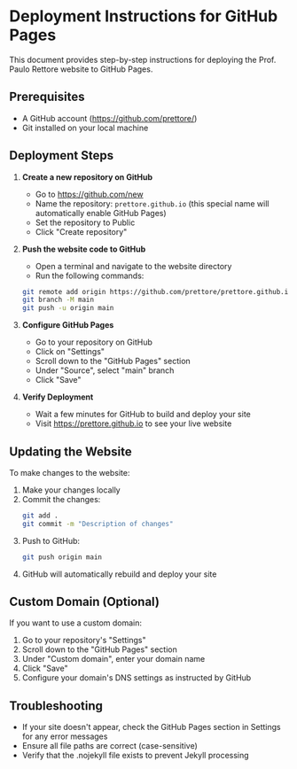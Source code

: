 # Deployment Instructions for GitHub Pages

This document provides step-by-step instructions for deploying the Prof. Paulo Rettore website to GitHub Pages.

## Prerequisites

- A GitHub account (https://github.com/prettore/)
- Git installed on your local machine

## Deployment Steps

1. **Create a new repository on GitHub**
   - Go to https://github.com/new
   - Name the repository: `prettore.github.io` (this special name will automatically enable GitHub Pages)
   - Set the repository to Public
   - Click "Create repository"

2. **Push the website code to GitHub**
   - Open a terminal and navigate to the website directory
   - Run the following commands:
   ```bash
   git remote add origin https://github.com/prettore/prettore.github.io.git
   git branch -M main
   git push -u origin main
   ```

3. **Configure GitHub Pages**
   - Go to your repository on GitHub
   - Click on "Settings"
   - Scroll down to the "GitHub Pages" section
   - Under "Source", select "main" branch
   - Click "Save"

4. **Verify Deployment**
   - Wait a few minutes for GitHub to build and deploy your site
   - Visit https://prettore.github.io to see your live website

## Updating the Website

To make changes to the website:

1. Make your changes locally
2. Commit the changes:
   ```bash
   git add .
   git commit -m "Description of changes"
   ```
3. Push to GitHub:
   ```bash
   git push origin main
   ```
4. GitHub will automatically rebuild and deploy your site

## Custom Domain (Optional)

If you want to use a custom domain:

1. Go to your repository's "Settings"
2. Scroll down to the "GitHub Pages" section
3. Under "Custom domain", enter your domain name
4. Click "Save"
5. Configure your domain's DNS settings as instructed by GitHub

## Troubleshooting

- If your site doesn't appear, check the GitHub Pages section in Settings for any error messages
- Ensure all file paths are correct (case-sensitive)
- Verify that the .nojekyll file exists to prevent Jekyll processing

